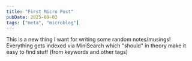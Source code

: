 ```yaml
---
title: "First Micro Post"
pubDate: 2025-09-03
tags: ["meta", "microblog"]
---
```


This is a new thing I want for writing some random notes/musings! Everything gets indexed via MiniSearch which "should" in theory make it easy to find stuff (from keywords and other tags)
